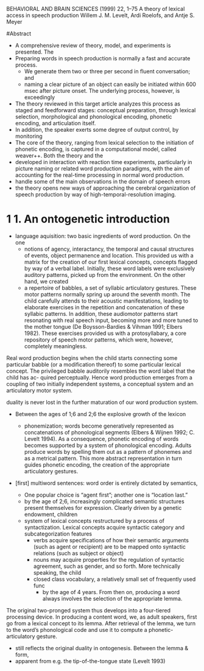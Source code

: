 BEHAVIORAL AND BRAIN SCIENCES (1999) 22, 1–75
A theory of lexical access in speech production
Willem J. M. Levelt, Ardi Roelofs, and Antje S. Meyer

#Abstract

* A comprehensive review of theory, model, and experiments is presented. The
* Preparing words in speech production is normally a fast and accurate process.
  * We generate them two or three per second in fluent conversation; and
  * naming a clear picture of an object can easily be initiated within 600 msec
    after picture onset. The underlying process, however, is exceedingly
* The theory reviewed in this target article analyzes this
  process as staged and feedforward
  stages: conceptual preparation, through lexical selection, morphological and
  phonological encoding, phonetic encoding, and articulation itself.
* In addition, the speaker exerts some degree of output control, by monitoring
* The core of the theory,
  ranging from lexical selection to the initiation of phonetic encoding, is
  captured in a computational model, called weaver++. Both the theory and the
* developed in interaction with reaction time experiments, particularly in
  picture naming or related word production paradigms, with the aim of
  accounting for the real-time processing in normal word production.
* handle some of the main observations in the domain of speech errors
* the theory opens new ways of approaching the cerebral organization of speech
  production by way of high-temporal-resolution imaging.

# 1 1. An ontogenetic introduction

* language aquisition: two basic ingredients of word production. On the one
  * notions of agency, interactancy, the temporal and causal structures of
    events, object permanence and location.  This provided us with a matrix for
    the creation of our first lexical concepts, concepts flagged by way of a
    verbal label. Initially, these word labels were exclusively auditory
    patterns, picked up from the environment. On the other hand, we created 
  * a repertoire of babbles, a set of syllabic articulatory gestures. These
    motor patterns normally spring up around the seventh month. The child
    carefully attends to their acoustic manifestations, leading to elaborate
    exercises in the repetition and concatenation of these syllabic patterns.
    In addition, these audiomotor patterns start resonating with real speech
    input, becoming more and more tuned to the mother tongue (De Boysson-Bardies
    & Vihman 1991; Elbers 1982). These exercises provided us with a
    protosyllabary, a core repository of speech motor patterns, which were,
    however, completely meaningless.

Real word production begins when the child starts connecting some particular
babble (or a modification thereof) to some particular lexical concept. The
privileged babble auditorily resembles the word label that the child has ac-
quired perceptually. Hence word production emerges from a coupling of two
initially independent systems, a conceptual system and an articulatory motor
system.

 duality is never lost in the further maturation of our word production system. 
* Between the ages of 1;6 and 2;6 the explosive growth of the lexicon 
  * phonemization; words become generatively represented as concatenations of
    phonological segments (Elbers & Wijnen 1992; C. Levelt 1994). As a
    consequence, phonetic encoding of words becomes supported by a system of
    phonological encoding.  Adults produce words by spelling them out as a
    pattern of phonemes and as a metrical pattern. This more abstract
    representation in turn guides phonetic encoding, the creation of the
    appropriate articulatory gestures.

* [first] multiword sentences: word order is entirely dictated by semantics,
  * One popular choice is “agent first”; another one is “location last.”
  * by the age of 2;6, increasingly complicated semantic structures present
    themselves for expression. Clearly driven by a genetic endowment, children
  * system of lexical concepts restructured by a process of syntactization.
    Lexical concepts acquire syntactic category and subcategorization features
    * verbs acquire specifications of how their semantic arguments (such as
      agent or recipient) are to be mapped onto syntactic relations (such as
      subject or object)
    * nouns may acquire properties for the regulation of syntactic agreement,
      such as gender, and so forth. More technically speaking, the child
    * closed class vocabulary, a relatively small set of frequently used func
      * by the age of 4 years. From then on, producing a word always involves
        the selection of the appropriate lemma.

The original two-pronged system thus develops into a four-tiered processing
device. In producing a content word, we, as adult speakers, first go from a
lexical concept to its lemma. After retrieval of the lemma, we turn to the
word’s phonological code and use it to compute a phonetic-articulatory gesture.
* still reflects the original duality in ontogenesis. Between the lemma & form,
* apparent from e.g. the tip-of-the-tongue state (Levelt 1993)
